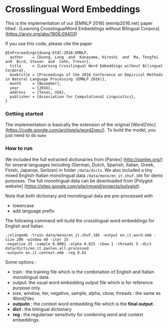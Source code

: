 # Crosslingual Word Embeddings
This is the implementation of our [EMNLP 2016] (emnlp2016.net) paper titled : 
[Learning CrosslingualWord Embeddings without Bilingual Corpora] (https://arxiv.org/abs/1606.09403)

If you use  this code, please cite the paper 

```
@InProceedings{duong-EtAl:2016:EMNLP,
  author    = {Duong, Long  and  Kanayama, Hiroshi  and  Ma, Tengfei  and  Bird, Steven  and  Cohn, Trevor},
  title     = {Learning Crosslingual Word Embeddings without Bilingual Corpora},
  booktitle = {Proceedings of the 2016 Conference on Empirical Methods in Natural Language Processing (EMNLP 2016)},
  month     = {November},
  year      = {2016},
  address   = {Texas, USA},
  publisher = {Association for Computational Linguistics},
}
```
### Getting started
The implementation is basically the extension of the original [Word2Vec] (https://code.google.com/archive/p/word2vec/). To build the model, you just need to do `make`

### How to run  
We included the full extracted dictionaries from [Panlex] (http://panlex.org/) for several languages including (German, Dutch, Spanish, Italian, Greek, Finish, Japanse, Serbian) in folder `/data/dicts`. We also included a tiny mixed English-Italian monolingual data `/data/mono/en_it.shuf.10k`
for demo purposes. The full monolingual data can be downloaded from [Polyglot website] (https://sites.google.com/site/rmyeid/projects/polyglot).

Note that both dictionary and monolingual data are pre-processed with 
- lowercase 
- add language prefix 

The following command will build the crosslingual word embeddings for English and Italian. 
```
./xlingemb -train data/mono/en_it.shuf.10k -output en.it.word.emb -size 200 -window 48 -iter 15 
-negative 25 -sample 0.0001 -alpha 0.025 -cbow 1 -threads 5 -dict data/dicts/en.it.panlex.all.processed 
-outputn en.it.context.emb -reg 0.01
```
Some options :
- train : the training file which is the combination of English and Italian monolingual data. 
- output: the usual word embedding output file which is for reference purpose only.  
- size, window, iter, negative, sample, alpha, cbow, threads : the same as Word2Vec
- <b>outputn</b> : the context word embedding file which is the <b> final output </b>. 
- <b> dict </b>: the bilingual dictionary 
- <b> reg </b> : the regulariser sensitivity for combining word and context embeddings. 

